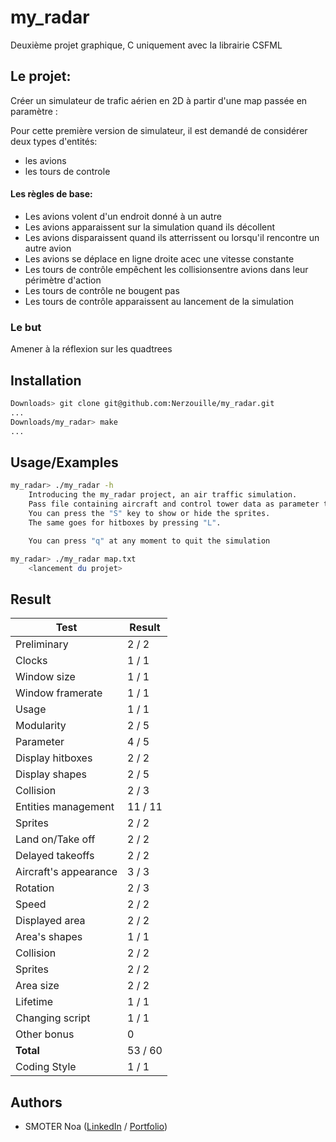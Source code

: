 
# my_radar

Deuxième projet graphique, C uniquement avec la librairie CSFML


## Le projet:

Créer un simulateur de trafic aérien en 2D à partir d'une map passée en paramètre :

Pour cette première version de simulateur, il est demandé de considérer deux types d'entités:
- les avions 
- les tours de controle

#### Les règles de base:
 - Les avions volent d'un endroit donné à un autre
 - Les avions apparaissent sur la simulation quand ils décollent
 - Les avions disparaissent quand ils atterrissent ou lorsqu'il rencontre un autre avion
 - Les avions se déplace en ligne droite acec une vitesse constante
 - Les tours de contrôle empêchent les collisionsentre avions dans leur périmètre d'action
 - Les tours de contrôle ne bougent pas
 - Les tours de contrôle apparaissent au lancement de la simulation

 ### Le but 
 Amener à la réflexion sur les quadtrees



## Installation

```bash
Downloads> git clone git@github.com:Nerzouille/my_radar.git
...
Downloads/my_radar> make
...
```
    
## Usage/Examples

```bash
my_radar> ./my_radar -h
    Introducing the my_radar project, an air traffic simulation.
    Pass file containing aircraft and control tower data as parameter to observe the magic.
    You can press the "S" key to show or hide the sprites.
    The same goes for hitboxes by pressing "L".

    You can press "q" at any moment to quit the simulation

my_radar> ./my_radar map.txt
    <lancement du projet>
```


## Result

|**Test**|**Result**|
|--|--|
|Preliminary|2 / 2|
|Clocks|1 / 1|
|Window size|1 / 1|
|Window framerate|1 / 1|
|Usage|1 / 1|
|Modularity|2 / 5|
|Parameter|4 / 5|
|Display hitboxes|2 / 2|
|Display shapes|2 / 5|
|Collision|2 / 3|
|Entities management|11 / 11|
|Sprites|2 / 2|
|Land on/Take off|2 / 2|
|Delayed takeoffs|2 / 2|
|Aircraft's appearance|3 / 3|
|Rotation|2 / 3|
|Speed|2 / 2|
|Displayed area|2 / 2|
|Area's shapes|1 / 1|
|Collision|2 / 2|
|Sprites|2 / 2|
|Area size|2 / 2|
|Lifetime|1 / 1|
|Changing script|1 / 1|
|Other bonus|0|
|**__Total__**|53 / 60|
|Coding Style|1 / 1|

## Authors

- SMOTER Noa ([LinkedIn](https://www.linkedin.com/in/noa-smoter/) / [Portfolio](https://noasmoter.vercel.app/))

